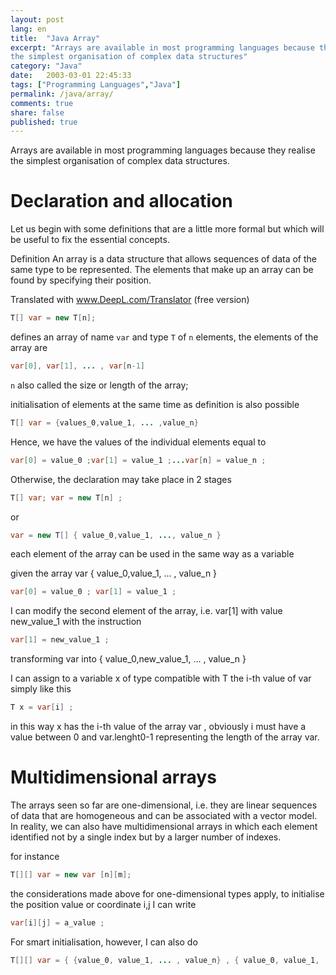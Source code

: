 ```yaml
--- 
layout: post
lang: en
title:  "Java Array"
excerpt: "Arrays are available in most programming languages because they realise 
the simplest organisation of complex data structures"
category: "Java"
date:   2003-03-01 22:45:33
tags: ["Programming Languages","Java"]
permalink: /java/array/
comments: true
share: false
published: true
---
```



Arrays are available in most programming languages because they realise 
the simplest organisation of complex data structures.

# Declaration and allocation

Let us begin with some definitions that are a little more formal but which will be useful to fix the essential concepts.

Definition 
An array is a data structure that allows sequences of data of the same type to be represented. 
The elements that make up an array can be found by specifying their position.

Translated with www.DeepL.com/Translator (free version)

```java
T[] var = new T[n];
```

defines an array of name `var` and type `T` of `n` elements, the elements of the array are

```java
var[0], var[1], ... , var[n-1]
```

`n` also called the size or length of the array;

initialisation of elements at the same time as definition is also possible

```java
T[] var = {values_0,value_1, ... ,value_n}
```

Hence, we have the values of the individual elements equal to

```java
var[0] = value_0 ;var[1] = value_1 ;...var[n] = value_n ;
```

Otherwise, the declaration may take place in 2 stages

```java
T[] var; var = new T[n] ;
```
or

```java
var = new T[] { value_0,value_1, ..., value_n }
```

each element of the array can be used in the same way as a variable

given the array var { value_0,value_1, ... , value_n }

```java
var[0] = value_0 ; var[1] = value_1 ;
```

I can modify the second element of the array, i.e. var[1] with value new_value_1 with the instruction

```java
var[1] = new_value_1 ;
```

transforming var into { value_0,new_value_1, ... , value_n }

I can assign to a variable x of type compatible with T the i-th value of var simply like this

```java
T x = var[i] ;
```

in this way x has the i-th value of the array var , obviously i must have a value 
between 0 and var.lenght0-1 representing the length of the array var.

# Multidimensional arrays

The arrays seen so far are one-dimensional, i.e. they are linear sequences of data 
that are homogeneous and can be associated with a vector model. In reality, we can also have multidimensional arrays in which each 
element identified not by a single index but by a larger number of indexes.

for instance

```java
T[][] var = new var [n][m];
```


the considerations made above for one-dimensional types apply, 
to initialise the position value or coordinate i,j I can write

```java
var[i][j] = a_value ;
```

For smart initialisation, however, I can also do

```java
T[][] var = { {value_0, value_1, ... , value_n} , { value_0, value_1, ... , value_m } }
```

